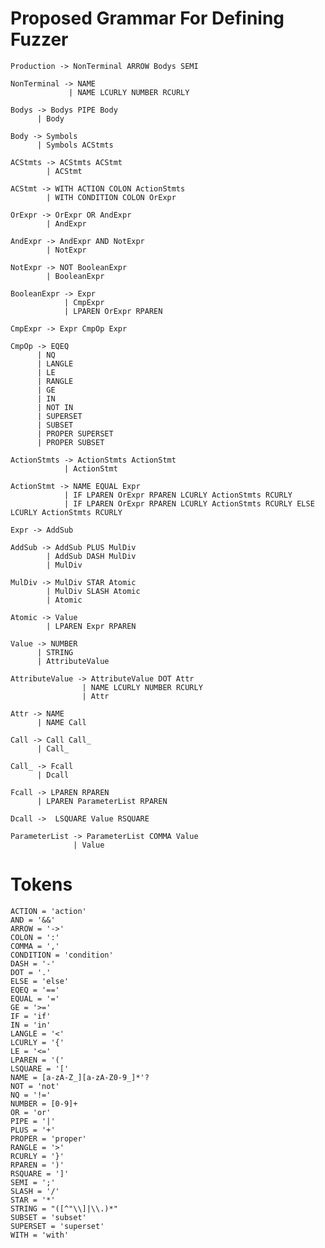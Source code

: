Proposed Grammar For Defining Fuzzer
====================================

    Production -> NonTerminal ARROW Bodys SEMI

    NonTerminal -> NAME
                 | NAME LCURLY NUMBER RCURLY

    Bodys -> Bodys PIPE Body
          | Body

    Body -> Symbols
          | Symbols ACStmts

    ACStmts -> ACStmts ACStmt
            | ACStmt

    ACStmt -> WITH ACTION COLON ActionStmts
            | WITH CONDITION COLON OrExpr

    OrExpr -> OrExpr OR AndExpr
            | AndExpr

    AndExpr -> AndExpr AND NotExpr
            | NotExpr

    NotExpr -> NOT BooleanExpr
            | BooleanExpr

    BooleanExpr -> Expr
                | CmpExpr
                | LPAREN OrExpr RPAREN

    CmpExpr -> Expr CmpOp Expr

    CmpOp -> EQEQ
          | NQ
          | LANGLE
          | LE
          | RANGLE
          | GE
          | IN
          | NOT IN
          | SUPERSET
          | SUBSET
          | PROPER SUPERSET
          | PROPER SUBSET

    ActionStmts -> ActionStmts ActionStmt
                | ActionStmt

    ActionStmt -> NAME EQUAL Expr
                | IF LPAREN OrExpr RPAREN LCURLY ActionStmts RCURLY
                | IF LPAREN OrExpr RPAREN LCURLY ActionStmts RCURLY ELSE LCURLY ActionStmts RCURLY

    Expr -> AddSub

    AddSub -> AddSub PLUS MulDiv
            | AddSub DASH MulDiv
            | MulDiv

    MulDiv -> MulDiv STAR Atomic
            | MulDiv SLASH Atomic
            | Atomic

    Atomic -> Value
            | LPAREN Expr RPAREN

    Value -> NUMBER
          | STRING
          | AttributeValue

    AttributeValue -> AttributeValue DOT Attr
                    | NAME LCURLY NUMBER RCURLY
                    | Attr

    Attr -> NAME
          | NAME Call

    Call -> Call Call_
          | Call_

    Call_ -> Fcall
          | Dcall

    Fcall -> LPAREN RPAREN
          | LPAREN ParameterList RPAREN

    Dcall ->  LSQUARE Value RSQUARE

    ParameterList -> ParameterList COMMA Value
                  | Value

Tokens
======

    ACTION = 'action'
    AND = '&&'
    ARROW = '->'
    COLON = ':'
    COMMA = ','
    CONDITION = 'condition'
    DASH = '-'
    DOT = '.'
    ELSE = 'else'
    EQEQ = '=='
    EQUAL = '='
    GE = '>='
    IF = 'if'
    IN = 'in'
    LANGLE = '<'
    LCURLY = '{'
    LE = '<='
    LPAREN = '('
    LSQUARE = '['
    NAME = [a-zA-Z_][a-zA-Z0-9_]*'?
    NOT = 'not'
    NQ = '!='
    NUMBER = [0-9]+
    OR = 'or'
    PIPE = '|'
    PLUS = '+'
    PROPER = 'proper'
    RANGLE = '>'
    RCURLY = '}'
    RPAREN = ')'
    RSQUARE = ']'
    SEMI = ';'
    SLASH = '/'
    STAR = '*'
    STRING = "([^"\\]|\\.)*"
    SUBSET = 'subset'
    SUPERSET = 'superset'
    WITH = 'with'
